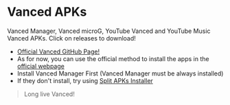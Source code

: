 # Vanced APKs
Vanced Manager, Vanced microG, YouTube Vanced and YouTube Music Vanced APKs.
Click on releases to download!
- [Official Vanced GitHub Page!](https://github.com/YTVanced)
- As for now, you can use the official method to install the apps in the [official webpage](https://vancedapp.com)
- Install Vanced Manager First (Vanced Manager must be always installed)
- If they don't install, try using [Split APKs Installer](https://play.google.com/store/apps/details?id=com.aefyr.sai)
> Long live Vanced!
